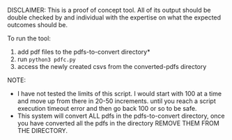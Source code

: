 DISCLAIMER:
This is a proof of concept tool. All of its output should be double checked by and individual with the expertise on what the expected outcomes should be.

To run the tool:
1. add pdf files to the pdfs-to-convert directory*
2. run `python3 pdfc.py`
3. access the newly created csvs from the converted-pdfs directory

NOTE:
*   I have not tested the limits of this script. I would start with 100 at a time and move up from there in 20-50 increments. until you reach a script execution timeout error and then go back 100 or so to be safe. 
* This system will convert ALL pdfs in the pdfs-to-convert directory, once you have converted all the pdfs in the directory REMOVE THEM FROM THE DIRECTORY.